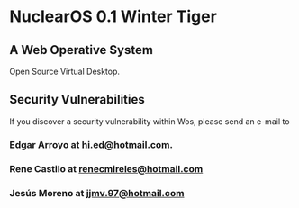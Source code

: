 # NuclearOS 0.1 Winter Tiger 

## A Web Operative System

Open Source Virtual Desktop.

## Security Vulnerabilities

If you discover a security vulnerability within Wos, please send an e-mail to 
### Edgar Arroyo at hi.ed@hotmail.com. 
### Rene Castilo at renecmireles@hotmail.com
### Jesús Moreno at jjmv.97@hotmail.com
